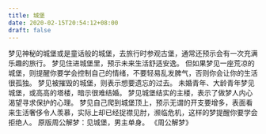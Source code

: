 ```yaml
---
title: 城堡
date: 2020-02-15T20:54:12+08:00
draft: false
---
```


梦见神秘的城堡或是童话般的城堡，去旅行时参观古堡，通常还预示会有一次充满乐趣的旅行。
梦见住进城堡里，预示未来生活舒适安逸。
但如果梦见一座荒凉的城堡，则提醒你要学会控制自己的情绪，不要轻易乱发脾气，否则你会让你的生活很孤独。
梦见被摧毁的城堡，则表示想要遗忘的过去。
未婚青年、大龄青年梦见城堡，或高高的塔楼，暗示很难结婚。
梦见城堡结实的主楼，表示了做梦人内心渴望寻求保护的心理。
梦见自己爬到城堡顶上，预示无谓的开支要增多，表面看来生活奢侈令人羡慕，实际上却已经捉襟见肘，濒临危机，这样的梦提醒你要学会拒绝人。
原版周公解梦：见城堡，男主单身。
《周公解梦》